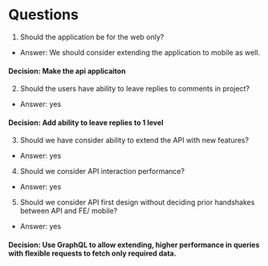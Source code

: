 
# Questions

1. Should the application be for the web only?
- Answer: We should consider extending the application to mobile as well.   

#### Decision: Make the api applicaiton

2. Should the users have ability to leave replies to comments in project?
- Answer: yes
####  Decision: Add ability to leave replies to 1 level

3. Should we have consider ability to extend the API with new features?
- Answer: yes

4. Should we consider API interaction performance? 
- Answer: yes

5. Should we consider API first design without deciding prior handshakes between API and FE/ mobile?
- Answer: yes

#### Decision: Use GraphQL to allow extending, higher performance in queries with flexible requests to fetch only required data. 
